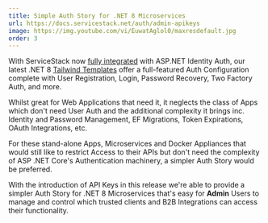 ```yaml
---
title: Simple Auth Story for .NET 8 Microservices
url: https://docs.servicestack.net/auth/admin-apikeys
image: https://img.youtube.com/vi/EuwatAglol0/maxresdefault.jpg
order: 3
---
```


With ServiceStack now [fully integrated](/auth/identity-auth) with ASP.NET Identity Auth,
our latest .NET 8 [Tailwind Templates](/start) offer a full-featured Auth Configuration complete with User Registration,
Login, Password Recovery, Two Factory Auth, and more.

Whilst great for Web Applications that need it, it neglects the class of Apps which don't need User Auth and
the additional complexity it brings inc. Identity and Password Management, EF Migrations, Token Expirations, OAuth Integrations, etc.

For these stand-alone Apps, Microservices and Docker Appliances that would still like to restrict Access to their APIs
but don't need the complexity of ASP .NET Core's Authentication machinery, a simpler Auth Story would be preferred.

With the introduction of API Keys in this release we're able to provide a simpler Auth Story for .NET 8 Microservices
that's easy for **Admin** Users to manage and control which trusted clients and B2B Integrations can access their functionality.
